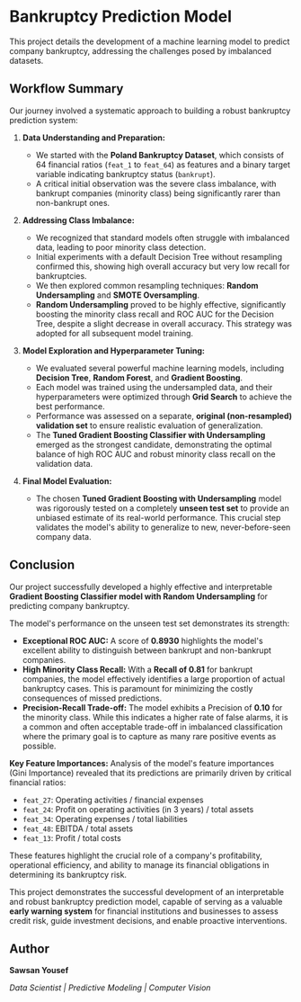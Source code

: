 # Bankruptcy Prediction Model

This project details the development of a machine learning model to predict company bankruptcy, addressing the challenges posed by imbalanced datasets.

## Workflow Summary

Our journey involved a systematic approach to building a robust bankruptcy prediction system:

1.  **Data Understanding and Preparation:**
    * We started with the **Poland Bankruptcy Dataset**, which consists of 64 financial ratios (`feat_1` to `feat_64`) as features and a binary target variable indicating bankruptcy status (`bankrupt`).
    * A critical initial observation was the severe class imbalance, with bankrupt companies (minority class) being significantly rarer than non-bankrupt ones.

2.  **Addressing Class Imbalance:**
    * We recognized that standard models often struggle with imbalanced data, leading to poor minority class detection.
    * Initial experiments with a default Decision Tree without resampling confirmed this, showing high overall accuracy but very low recall for bankruptcies.
    * We then explored common resampling techniques: **Random Undersampling** and **SMOTE Oversampling**.
    * **Random Undersampling** proved to be highly effective, significantly boosting the minority class recall and ROC AUC for the Decision Tree, despite a slight decrease in overall accuracy. This strategy was adopted for all subsequent model training.

3.  **Model Exploration and Hyperparameter Tuning:**
    * We evaluated several powerful machine learning models, including **Decision Tree**, **Random Forest**, and **Gradient Boosting**.
    * Each model was trained using the undersampled data, and their hyperparameters were optimized through **Grid Search** to achieve the best performance.
    * Performance was assessed on a separate, **original (non-resampled) validation set** to ensure realistic evaluation of generalization.
    * The **Tuned Gradient Boosting Classifier with Undersampling** emerged as the strongest candidate, demonstrating the optimal balance of high ROC AUC and robust minority class recall on the validation data.

4.  **Final Model Evaluation:**
    * The chosen **Tuned Gradient Boosting with Undersampling** model was rigorously tested on a completely **unseen test set** to provide an unbiased estimate of its real-world performance. This crucial step validates the model's ability to generalize to new, never-before-seen company data.

## Conclusion

Our project successfully developed a highly effective and interpretable **Gradient Boosting Classifier model with Random Undersampling** for predicting company bankruptcy.

The model's performance on the unseen test set demonstrates its strength:

* **Exceptional ROC AUC:** A score of **0.8930** highlights the model's excellent ability to distinguish between bankrupt and non-bankrupt companies.
* **High Minority Class Recall:** With a **Recall of 0.81** for bankrupt companies, the model effectively identifies a large proportion of actual bankruptcy cases. This is paramount for minimizing the costly consequences of missed predictions.
* **Precision-Recall Trade-off:** The model exhibits a Precision of **0.10** for the minority class. While this indicates a higher rate of false alarms, it is a common and often acceptable trade-off in imbalanced classification where the primary goal is to capture as many rare positive events as possible.

**Key Feature Importances:**
Analysis of the model's feature importances (Gini Importance) revealed that its predictions are primarily driven by critical financial ratios:

* `feat_27`: Operating activities / financial expenses
* `feat_24`: Profit on operating activities (in 3 years) / total assets
* `feat_34`: Operating expenses / total liabilities
* `feat_48`: EBITDA / total assets
* `feat_13`: Profit / total costs

These features highlight the crucial role of a company's profitability, operational efficiency, and ability to manage its financial obligations in determining its bankruptcy risk.

This project demonstrates the successful development of an interpretable and robust bankruptcy prediction model, capable of serving as a valuable **early warning system** for financial institutions and businesses to assess credit risk, guide investment decisions, and enable proactive interventions.

## Author
**Sawsan Yousef** 

*Data Scientist | Predictive Modeling | Computer Vision*
